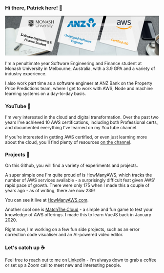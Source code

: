 ### Hi there, Patrick here! 🏀

![A bit about me](github-cover-photo.jpg)

I'm a penultimate year Software Engineering and Finance student at Monash University in Melbourne, Australia, with a 3.9 GPA and a variety of industry experience.

I also work part time as a software engineer at ANZ Bank on the Property Price Predictions team, where I get to work with AWS, Node and machine learning systems on a day-to-day basis.

### YouTube 🎥  

I'm very interested in the cloud and digital transformation. Over the past two years I've achieved 10 AWS certifications, including both Professional certs, and documented everything I've learned on my YouTube channel.

If you're interested in getting AWS certified, or even just learning more about the cloud, you'll find plenty of resources [on the channel](https://youtube.com/c/PatrickBrett1111).

### Projects 🎨 

On this Github, you will find a variety of experiments and projects. 

A super simple one I'm quite proud of is HowManyAWS, which tracks the number of AWS services available - a surprisingly difficult feat given AWS' rapid pace of growth. There were only 175 when I made this a couple of years ago - as of writing, there are now 239!

You can see it live at [HowManyAWS.com](https://howmanyaws.com).

Another cool one is [MatchThe.Cloud](https://matchthe.cloud) - a simple and fun game to test your knowledge of AWS offerings. I made this to learn VueJS back in January 2020.

Right now, I'm working on a few fun side projects, such as an error correction code visualiser and an AI-powered video editor.

### Let's catch up ☕️ 

Feel free to reach out to me on [LinkedIn](https://linkedin.com/in/patrickbrett1) - I'm always down to grab a coffee or set up a Zoom call to meet new and interesting people.
